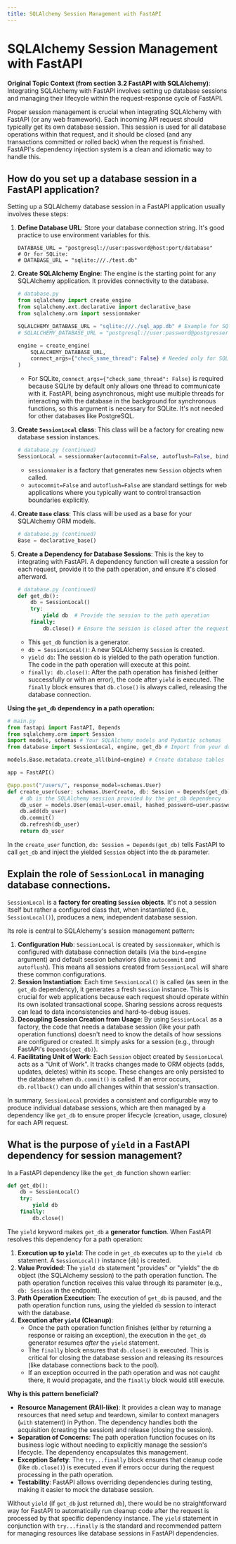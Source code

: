 ```yaml
---
title: SQLAlchemy Session Management with FastAPI
---
```


# SQLAlchemy Session Management with FastAPI

**Original Topic Context (from section 3.2 FastAPI with SQLAlchemy)**: Integrating SQLAlchemy with FastAPI involves setting up database sessions and managing their lifecycle within the request-response cycle of FastAPI.

Proper session management is crucial when integrating SQLAlchemy with FastAPI (or any web framework). Each incoming API request should typically get its own database session. This session is used for all database operations within that request, and it should be closed (and any transactions committed or rolled back) when the request is finished. FastAPI's dependency injection system is a clean and idiomatic way to handle this.

## How do you set up a database session in a FastAPI application?

Setting up a SQLAlchemy database session in a FastAPI application usually involves these steps:

1.  **Define Database URL**: Store your database connection string. It's good practice to use environment variables for this.
    ```
    DATABASE_URL = "postgresql://user:password@host:port/database"
    # Or for SQLite:
    # DATABASE_URL = "sqlite:///./test.db"
    ```

2.  **Create SQLAlchemy Engine**: The engine is the starting point for any SQLAlchemy application. It provides connectivity to the database.
    ```python
    # database.py
    from sqlalchemy import create_engine
    from sqlalchemy.ext.declarative import declarative_base
    from sqlalchemy.orm import sessionmaker

    SQLALCHEMY_DATABASE_URL = "sqlite:///./sql_app.db" # Example for SQLite
    # SQLALCHEMY_DATABASE_URL = "postgresql://user:password@postgresserver/db" # Example for PostgreSQL

    engine = create_engine(
        SQLALCHEMY_DATABASE_URL, 
        connect_args={"check_same_thread": False} # Needed only for SQLite
    )
    ```
    *   For SQLite, `connect_args={"check_same_thread": False}` is required because SQLite by default only allows one thread to communicate with it. FastAPI, being asynchronous, might use multiple threads for interacting with the database in the background for synchronous functions, so this argument is necessary for SQLite. It's not needed for other databases like PostgreSQL.

3.  **Create `SessionLocal` class**: This class will be a factory for creating new database session instances.
    ```python
    # database.py (continued)
    SessionLocal = sessionmaker(autocommit=False, autoflush=False, bind=engine)
    ```
    *   `sessionmaker` is a factory that generates new `Session` objects when called.
    *   `autocommit=False` and `autoflush=False` are standard settings for web applications where you typically want to control transaction boundaries explicitly.

4.  **Create `Base` class**: This class will be used as a base for your SQLAlchemy ORM models.
    ```python
    # database.py (continued)
    Base = declarative_base()
    ```

5.  **Create a Dependency for Database Sessions**: This is the key to integrating with FastAPI. A dependency function will create a session for each request, provide it to the path operation, and ensure it's closed afterward.
    ```python
    # database.py (continued)
    def get_db():
        db = SessionLocal()
        try:
            yield db  # Provide the session to the path operation
        finally:
            db.close() # Ensure the session is closed after the request
    ```
    *   This `get_db` function is a generator.
    *   `db = SessionLocal()`: A new SQLAlchemy `Session` is created.
    *   `yield db`: The session `db` is yielded to the path operation function. The code in the path operation will execute at this point.
    *   `finally: db.close()`: After the path operation has finished (either successfully or with an error), the code after `yield` is executed. The `finally` block ensures that `db.close()` is always called, releasing the database connection.

**Using the `get_db` dependency in a path operation:**

```python
# main.py
from fastapi import FastAPI, Depends
from sqlalchemy.orm import Session
import models, schemas # Your SQLAlchemy models and Pydantic schemas
from database import SessionLocal, engine, get_db # Import from your database.py

models.Base.metadata.create_all(bind=engine) # Create database tables

app = FastAPI()

@app.post("/users/", response_model=schemas.User)
def create_user(user: schemas.UserCreate, db: Session = Depends(get_db)):
    # db is the SQLAlchemy session provided by the get_db dependency
    db_user = models.User(email=user.email, hashed_password=user.password + "notreallyhashed")
    db.add(db_user)
    db.commit()
    db.refresh(db_user)
    return db_user
```
In the `create_user` function, `db: Session = Depends(get_db)` tells FastAPI to call `get_db` and inject the yielded `Session` object into the `db` parameter.

## Explain the role of `SessionLocal` in managing database connections.

`SessionLocal` is a **factory for creating `Session` objects**. It's not a session itself but rather a configured class that, when instantiated (i.e., `SessionLocal()`), produces a new, independent database session.

Its role is central to SQLAlchemy's session management pattern:

1.  **Configuration Hub**: `SessionLocal` is created by `sessionmaker`, which is configured with database connection details (via the `bind=engine` argument) and default session behaviors (like `autocommit` and `autoflush`). This means all sessions created from `SessionLocal` will share these common configurations.
2.  **Session Instantiation**: Each time `SessionLocal()` is called (as seen in the `get_db` dependency), it generates a fresh `Session` instance. This is crucial for web applications because each request should operate within its own isolated transactional scope. Sharing sessions across requests can lead to data inconsistencies and hard-to-debug issues.
3.  **Decoupling Session Creation from Usage**: By using `SessionLocal` as a factory, the code that needs a database session (like your path operation functions) doesn't need to know the details of how sessions are configured or created. It simply asks for a session (e.g., through FastAPI's `Depends(get_db)`).
4.  **Facilitating Unit of Work**: Each `Session` object created by `SessionLocal` acts as a "Unit of Work". It tracks changes made to ORM objects (adds, updates, deletes) within its scope. These changes are only persisted to the database when `db.commit()` is called. If an error occurs, `db.rollback()` can undo all changes within that session's transaction.

In summary, `SessionLocal` provides a consistent and configurable way to produce individual database sessions, which are then managed by a dependency like `get_db` to ensure proper lifecycle (creation, usage, closure) for each API request.

## What is the purpose of `yield` in a FastAPI dependency for session management?

In a FastAPI dependency like the `get_db` function shown earlier:

```python
def get_db():
    db = SessionLocal()
    try:
        yield db
    finally:
        db.close()
```

The `yield` keyword makes `get_db` a **generator function**. When FastAPI resolves this dependency for a path operation:

1.  **Execution up to `yield`**: The code in `get_db` executes up to the `yield db` statement. A `SessionLocal()` instance (`db`) is created.
2.  **Value Provided**: The `yield db` statement "provides" or "yields" the `db` object (the SQLAlchemy session) to the path operation function. The path operation function receives this value through its parameter (e.g., `db: Session` in the endpoint).
3.  **Path Operation Execution**: The execution of `get_db` is paused, and the path operation function runs, using the yielded `db` session to interact with the database.
4.  **Execution after `yield` (Cleanup)**:
    *   Once the path operation function finishes (either by returning a response or raising an exception), the execution in the `get_db` generator resumes *after* the `yield` statement.
    *   The `finally` block ensures that `db.close()` is executed. This is critical for closing the database session and releasing its resources (like database connections back to the pool).
    *   If an exception occurred in the path operation and was not caught there, it would propagate, and the `finally` block would still execute.

**Why is this pattern beneficial?**

*   **Resource Management (RAII-like)**: It provides a clean way to manage resources that need setup and teardown, similar to context managers (`with` statement) in Python. The dependency handles both the acquisition (creating the session) and release (closing the session).
*   **Separation of Concerns**: The path operation function focuses on its business logic without needing to explicitly manage the session's lifecycle. The dependency encapsulates this management.
*   **Exception Safety**: The `try...finally` block ensures that cleanup code (like `db.close()`) is executed even if errors occur during the request processing in the path operation.
*   **Testability**: FastAPI allows overriding dependencies during testing, making it easier to mock the database session.

Without `yield` (if `get_db` just returned `db`), there would be no straightforward way for FastAPI to automatically run cleanup code after the request is processed by that specific dependency instance. The `yield` statement in conjunction with `try...finally` is the standard and recommended pattern for managing resources like database sessions in FastAPI dependencies.
